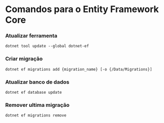 # Comandos para o Entity Framework Core

### Atualizar ferramenta
```
dotnet tool update --global dotnet-ef
```

### Criar migração
```
dotnet ef migrations add {migration_name} [-o {/Data/Migrations}]
```

### Atualizar banco de dados
```
dotnet ef database update
```
### Remover ultima migração
```
dotnet ef migrations remove
```
